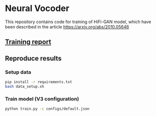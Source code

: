 # Neural Vocoder

This repository contains code for training of HiFi-GAN model, which have been described in the article https://arxiv.org/abs/2010.05646

## [Training report](https://wandb.ai/k_sizov/neural_vocoder/reports/HiFi-GAN-training--VmlldzozMjAyODYy?accessToken=x8cpyykpqx9vubx1rvha50uouephgtjqil3bfkwxlr1nt11yqppqch06vg6kktdl)

## Reproduce results
### Setup data
```bash
pip install -r requirements.txt
bash data_setup.sh
```

### Train model (V3 configuration)
```bash
python train.py -c configs/default.json 
```